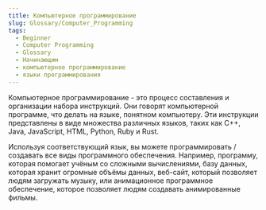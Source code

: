 ```yaml
---
title: Компьютерное программирование
slug: Glossary/Computer_Programming
tags:
  - Beginner
  - Computer Programming
  - Glossary
  - Начинающим
  - компьютерное программирование
  - языки программирования
---
```


Компьютерное программирование - это процесс составления и организации набора инструкций. Они говорят компьютерной программе, что делать на языке, понятном компьютеру. Эти инструкции представлены в виде множества различных языков, таких как C++, Java, JavaScript, HTML, Python, Ruby и Rust.

Используя соответствующий язык, вы можете программировать / создавать все виды программного обеспечения. Например, программу, которая помогает учёным со сложными вычислениями, базу данных, которая хранит огромные объёмы данных, веб-сайт, который позволяет людям загружать музыку, или анимационное программное обеспечение, которое позволяет людям создавать анимированные фильмы.
